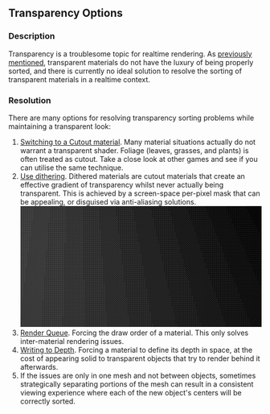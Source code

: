 ## Transparency Options
### Description
Transparency is a troublesome topic for realtime rendering. As [previously mentioned](Transparent%20Materials.md), transparent materials do not have the luxury of being properly sorted, and there is currently no ideal solution to resolve the sorting of transparent materials in a realtime context.

### Resolution
There are many options for resolving transparency sorting problems while maintaining a transparent look:  

1. [Switching to a Cutout material](Transparent%20To%20Cutout.md). Many material situations actually do not warrant a transparent shader. Foliage (leaves, grasses, and plants) is often treated as cutout. Take a close look at other games and see if you can utilise the same technique.  
2. [Use dithering](Dithered%20Materials.md). Dithered materials are cutout materials that create an effective gradient of transparency whilst never actually being transparent. This is achieved by a screen-space per-pixel mask that can be appealing, or disguised via anti-aliasing solutions.  
![Dithering](dithering.png)
3. [Render Queue](Render%20Queue.md). Forcing the draw order of a material. This only solves inter-material rendering issues.
4. [Writing to Depth](Depth%20Rendering.md). Forcing a material to define its depth in space, at the cost of appearing solid to transparent objects that try to render behind it afterwards.  
5. If the issues are only in one mesh and not between objects, sometimes strategically separating portions of the mesh can result in a consistent viewing experience where each of the new object's centers will be correctly sorted.